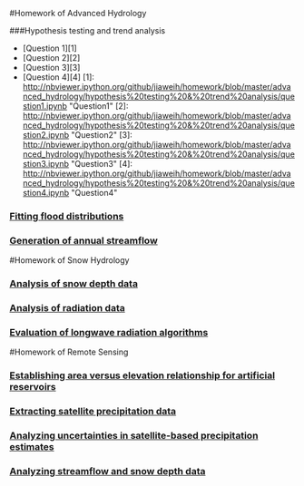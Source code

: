 #Homework of Advanced Hydrology


###Hypothesis testing and trend analysis 
* [Question 1][1]
* [Question 2][2]
* [Question 3][3]
* [Question 4][4]
[1]: http://nbviewer.ipython.org/github/jiaweih/homework/blob/master/advanced_hydrology/hypothesis%20testing%20&%20trend%20analysis/question1.ipynb "Question1"
[2]: http://nbviewer.ipython.org/github/jiaweih/homework/blob/master/advanced_hydrology/hypothesis%20testing%20&%20trend%20analysis/question2.ipynb "Question2"
[3]: http://nbviewer.ipython.org/github/jiaweih/homework/blob/master/advanced_hydrology/hypothesis%20testing%20&%20trend%20analysis/question3.ipynb "Question3"
[4]: http://nbviewer.ipython.org/github/jiaweih/homework/blob/master/advanced_hydrology/hypothesis%20testing%20&%20trend%20analysis/question4.ipynb "Question4"

### [Fitting flood distributions][5]
[5]: http://nbviewer.ipython.org/github/jiaweih/homework/blob/master/advanced_hydrology/fitting%20distribution/fitting_flood_distributions.ipynb "Fitting flood distributions"

### [Generation of annual streamflow][6]
[6]: http://nbviewer.ipython.org/github/jiaweih/homework/blob/master/advanced_hydrology/generation%20of%20flow/generation_of_flow.ipynb "Generation of annual streamflow"


#Homework of Snow Hydrology
### [Analysis of snow depth data][7]
[7]: http://nbviewer.ipython.org/github/jiaweih/homework/blob/master/snow_hydrology/SWE_assignment/Snow_Water_Equivalent%20(%20Homework%202).ipynb "Analysis of snow data"

### [Analysis of radiation data][8]
[8]: http://nbviewer.ipython.org/github/jiaweih/homework/blob/master/snow_hydrology/radiation_assignment/Shortwave%20Comparison.ipynb "Analysis of radiation data"

### [Evaluation of longwave radiation algorithms][9]
[9]: http://nbviewer.ipython.org/github/jiaweih/homework/blob/master/snow_hydrology/project/final.ipynb "Evaluation of longwave radiation algorithms"

#Homework of Remote Sensing
### [Establishing area versus elevation relationship for artificial reservoirs][10]
[10]: http://nbviewer.ipython.org/github/jiaweih/homework/blob/master/remote_sensing/area_vs_elevation/level_area_powell.ipynb "Establishing area versus elevation relationship for artificial reservoirs"
### [Extracting satellite precipitation data][11]
[11]: http://nbviewer.ipython.org/github/jiaweih/homework/blob/master/remote_sensing/project_1/project%201.ipynb "Extracting satellite precipitation data"
### [Analyzing uncertainties in satellite-based precipitation estimates][12]
[12]: http://nbviewer.ipython.org/github/jiaweih/homework/blob/master/remote_sensing/project_2/project_2.ipynb "Analyzing uncertainties in satellite-based precipitation estimates"
### [Analyzing streamflow and snow depth data][13]
[13]: http://nbviewer.ipython.org/github/jiaweih/homework/blob/master/remote_sensing/project_3/project_3.ipynb "Analyzing streamflow and snow depth data"
